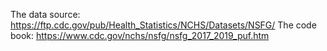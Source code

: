 The data source: 
https://ftp.cdc.gov/pub/Health_Statistics/NCHS/Datasets/NSFG/
The code book:
https://www.cdc.gov/nchs/nsfg/nsfg_2017_2019_puf.htm
